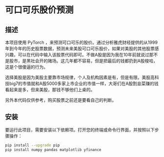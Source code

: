 # 可口可乐股价预测

## 描述

本项目使用 PyTorch ，来预测可口可乐的股价。通过分析雅虎财经提供的从1999年到今年的历史股票数据，预测未来美股可口可乐股价，如果对美股的其他股票感兴趣，可以在代码中输入该股票代码即可。不做A股是因为我在10年前就说过那不是股市，是黑社会开的赌场。这几年都不容易，但是把最后的钱都扔到A股梭哈，这是个很傻逼的行为。

选择美股是因为美股主要靠市场规律，个人及机构因素是有，但是有限。美股高科技big7的市值就和A股5000多家上市企业的市值一样，大哥们在A股割韭菜赚的钱看起来是多，但来美股，那钱不够他们上桌的。

另外本代码仅供参考，购买股票之前还是要看自己的判断。

## 安装

要运行此项目，需要安装以下依赖项。打开您的终端或命令行界面，并按照以下步骤操作：



```bash
pip install --upgrade pip
pip install numpy pandas matplotlib yfinance
```
